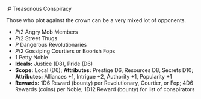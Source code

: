 :# Treasonous Conspiracy

Those who plot against the crown can be a very mixed lot of opponents.

  - *P*/2 Angry Mob Members
  - *P*/2 Street Thugs
  - *P* Dangerous Revolutionaries
  - *P*/2 Gossiping Courtiers or Boorish Fops
  - 1 Petty Noble
  - **Ideals:** Justice (D8), Pride (D6)
  - **Scope:** Local (D6); **Attributes:** Prestige D6, Resources D8,
    Secrets D10; **Attributes:** Alliances +1, Intrigue +2, Authority
    +1, Popularity +1
  - **Rewards:** 1D6 Reward (bounty) per Revolutionary, Courtier, or
    Fop; 4D6 Rewards (coins) per Noble; 1D12 Reward (bounty) for list of
    conspirators


